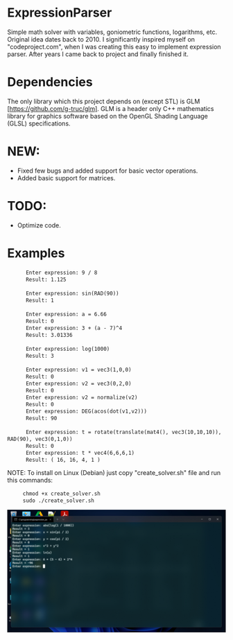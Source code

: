 # ExpressionParser


 Simple math solver with variables, goniometric functions, logarithms, etc. Original idea dates back to 2010. I significantly inspired myself on "codeproject.com", when I was creating this easy to implement expression parser. After years I came back to project and finally finished it. 


# Dependencies


The only library which this project depends on (except STL) is GLM [https://github.com/g-truc/glm]. GLM is a header only C++ mathematics library for graphics software based on the OpenGL Shading Language (GLSL) specifications.


 # NEW: 
 
 
  * Fixed few bugs and added support for basic vector operations.
  * Added basic support for matrices.
 
 
 # TODO: 
 
 
  * Optimize code.
 
 
 # Examples
 
          Enter expression: 9 / 8
          Result: 1.125
          
          Enter expression: sin(RAD(90))
          Result: 1
          
          Enter expression: a = 6.66
          Result: 0
          Enter expression: 3 + (a - 7)^4
          Result: 3.01336
          
          Enter expression: log(1000)
          Result: 3
          
          Enter expression: v1 = vec3(1,0,0)
          Result: 0
          Enter expression: v2 = vec3(0,2,0)
          Result: 0
          Enter expression: v2 = normalize(v2)
          Result: 0
          Enter expression: DEG(acos(dot(v1,v2)))
          Result: 90
          
          Enter expression: t = rotate(translate(mat4(), vec3(10,10,10)), RAD(90), vec3(0,1,0))
          Result: 0
          Enter expression: t * vec4(6,6,6,1)
          Result: ( 16, 16, 4, 1 )
          

NOTE: To install on Linux (Debian) just copy "create_solver.sh" file and run this commands:

         chmod +x create_solver.sh
         sudo ./create_solver.sh


  [![Expression input](https://github.com/eWillyo/ExpressionParser/blob/a966ae5f640ba9ece3d49580170910264f50ac47/expression_input.png?raw=true)](https://www.youtube.com/watch?v=lFQNcjrtSyo)
